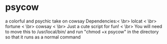 # psycow
a colorful and psychic take on cowsay 
Dependencies:< \br>
  lolcat < \br>
  fortune < \br> 
  cowsay < \br>
 Just a cute script for fun! < \br>
 You will need to move this to /usr/local/bin/ and run "chmod +x psycow" in the directory so that it runs as a normal command
